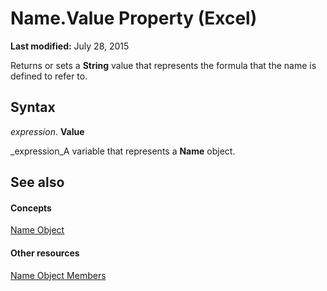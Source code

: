 
# Name.Value Property (Excel)

 **Last modified:** July 28, 2015

Returns or sets a  **String** value that represents the formula that the name is defined to refer to.

## Syntax

 _expression_. **Value**

 _expression_A variable that represents a  **Name** object.


## See also


#### Concepts


 [Name Object](cfedb297-ac0d-dff0-99c7-6927cc5f31ed.md)
#### Other resources


 [Name Object Members](7c35e8e8-4f81-7cec-da3e-faf738903726.md)
